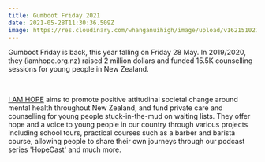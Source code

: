 ```yaml
---
title: Gumboot Friday 2021
date: 2021-05-28T11:30:36.509Z
image: https://res.cloudinary.com/whanganuihigh/image/upload/v1621510274/Events/gumboot_day.jpg
---
```

Gumboot Friday is back, this year falling on Friday 28 May. In 2019/2020, they (iamhope.org.nz) raised 2 million dollars and funded 15.5K counselling sessions for young people in New Zealand. 

​

[I AM HOPE](https://www.iamhope.org.nz/) aims to promote positive attitudinal societal change around mental health throughout New Zealand, and fund private care and counselling for young people stuck-in-the-mud on waiting lists. They offer hope and a voice to young people in our country through various projects including school tours, practical courses such as a barber and barista course, allowing people to share their own journeys through our podcast series 'HopeCast' and much more.

